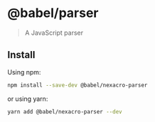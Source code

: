 # @babel/parser

> A JavaScript parser

## Install

Using npm:

```sh
npm install --save-dev @babel/nexacro-parser
```

or using yarn:

```sh
yarn add @babel/nexacro-parser --dev
```
